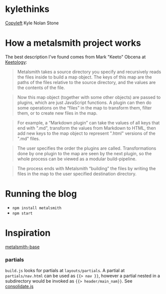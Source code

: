 # kylethinks

[Copyleft](https://www.copyleft.org/) Kyle Nolan Stone

# How a metalsmith project works

The best description I've found comes from Mark "Keeto" Obcena at [Keetology](https://keetology.com/blog/rebuilding-keetology):

> Metalsmith takes a source directory you specify and recursively reads the files inside to build a map object. The keys of this map are the paths of the files relative to the source directory, and the values are the contents of the file.

> Now this map object (together with some other objects) are passed to plugins, which are just JavaScript functions. A plugin can then do some operations on the “files” in the map to transform them, filter them, or to create new files in the map.

> For example, a “Markdown plugin” can take the values of all keys that end with ".md", transform the values from Markdown to HTML, then add new keys to the map object to represent ".html" versions of the ".md" files.

> The user specifies the order the plugins are called. Transformations done by one plugin to the map are seen by the next plugin, so the whole process can be viewed as a modular build-pipeline.

> The process ends with Metalsmith “building” the files by writing the files in the map to the user specified destination directory.


# Running the blog

- ```npm install metalsmith```
- ```npm start```

# Inspiration
[metalsmith-base](https://github.com/evocode/metalsmith-base)

### partials ###

```build.js``` looks for partials at ```layouts/partials```.  A partial at ```partials/nav.html``` can be used as ```{{> nav }}```, however a partial nested in a subdirectory would be invoked as ```{{> header/main_nam}}```.  See [consolidate.js](https://github.com/tj/consolidate.js/)